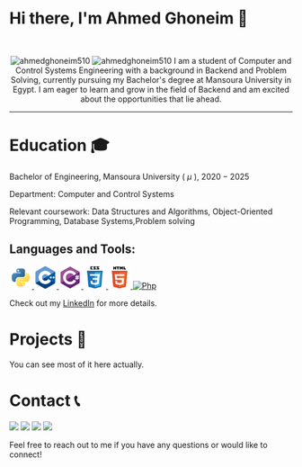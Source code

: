 # Hi there, I'm Ahmed Ghoneim 👋
<br>
<p align="center"> <img src="https://komarev.com/ghpvc/?username=ahmedghoneim510&label=Profile%20views&color=0e75b6&style=flat" alt="ahmedghoneim510" />
                   <img src="https://img.shields.io/github/followers/ahmedghoneim510?label=Followers" alt="ahmedghoneim510" />
I am a student of Computer and Control Systems Engineering with a background in Backend and Problem Solving, currently pursuing my Bachelor's degree at Mansoura University in Egypt. I am eager to learn and grow in the field of Backend and  am excited about the opportunities that lie ahead.
<hr>

# Education 🎓
Bachelor of Engineering, Mansoura University ( $\mu$ ), $2020 - 2025$

Department: Computer and Control Systems

Relevant coursework: Data Structures and Algorithms, Object-Oriented Programming, Database Systems,Problem solving

## Languages and Tools:


<p align="left"> 
 <a href="https://www.python.org" target="_blank" rel="noreferrer">
  <img src="https://raw.githubusercontent.com/devicons/devicon/master/icons/python/python-original.svg" alt="python" width="40" height="40"/>
 </a>
 <a href="https://www.w3schools.com/cpp/" target="_blank" rel="noreferrer"> 
  <img src="https://raw.githubusercontent.com/devicons/devicon/master/icons/cplusplus/cplusplus-original.svg" alt="cplusplus" width="40" height="40"/> 
 </a>
 <a href="https://www.w3schools.com/cs/" target="_blank" rel="noreferrer"> 
 <img src="https://raw.githubusercontent.com/devicons/devicon/master/icons/csharp/csharp-original.svg" alt="csharp" width="40" height="40"/>
 </a>
 <a href="https://www.w3schools.com/css/" target="_blank" rel="noreferrer">
  <img src="https://raw.githubusercontent.com/devicons/devicon/master/icons/css3/css3-original-wordmark.svg" alt="css3" width="40" height="40"/>
 </a>
 <a href="https://www.w3schools.com/html/default.asp" target="_blank" rel="noreferrer">
 <img src="https://raw.githubusercontent.com/devicons/devicon/master/icons/html5/html5-original-wordmark.svg" alt="html5" width="40" height="40"/>
 </a>
 <a href="https://www.w3schools.com/php/default.asp" target="_blank" rel="noreferrer">
 <img src="https://raw.githubusercontent.com/jmnote/z-icons/master/svg/php.svg" alt="Php" width="40" height="40"/>
 </a>
</p>

Check out my [LinkedIn](https://www.linkedin.com/in/ahmed-ghoneim-85b320219/) for more details.



# Projects 📁
You can see most of it here actually.

# Contact 📞
<a href="https://www.linkedin.com/in/ahmed-ghoneim-85b320219/"><img src="https://img.shields.io/badge/LinkedIn-0077B5?style=for-the-badge&logo=linkedin&logoColor=white"/></a>
<a href="mailto:ahmedghoneim510@gmail.com"><img src="https://img.shields.io/badge/Gmail-D14836?style=for-the-badge&logo=gmail&logoColor=white"/></a>
<a href="https://facebook.com/ahmedhoneim8"><img src="https://img.shields.io/badge/Facebook-1877F2?style=for-the-badge&logo=facebook&logoColor=white"/></a>
<a href="https://t.me/Ahmed_Ghoneim5"><img src="https://img.shields.io/badge/Telegram-2CA5E0?style=for-the-badge&logo=telegram&logoColor=white"/></a>

Feel free to reach out to me if you have any questions or would like to connect!
